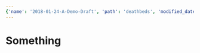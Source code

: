 ```yaml
---
{'name': '2018-01-24-A-Demo-Draft', 'path': 'deathbeds', 'modified_date': 'January 25, 2018'}
---
```



# Something
